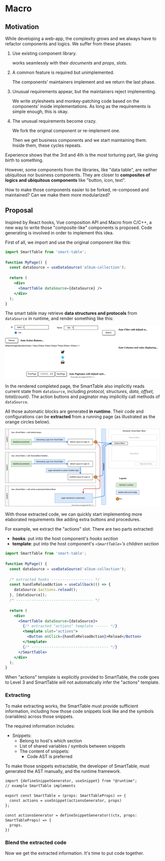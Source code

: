 # Macro

## Motivation

While developing a web-app, the complexity grows and we always have to refactor components and logics. We suffer from these phases:

1. Use existing component library.

   works seamlessly with their _documents_ and _props_, _slots_.

2. A common feature is required but unimplemented.

   The components' maintainers implement and we return the last phase.

3. Unusual requirements appear, but the maintainers reject implementing.

   We write stylesheets and monkey-patching code based on the components' inside implementations. As long as the requirements is simple enough, this is okay.

4. The unusual requirements become crazy.

   We fork the original component or re-implement one.

   Then we get business components and we start maintaining them. Inside them, these cycles repeats.

Experience shows that the 3rd and 4th is the most torturing part, like giving birth to something.

However, some components from the libraries, like "data table", are neither ubiquitous nor business components.
They are closer to **composites of logics and ubiquitous components** like "button, icon, text".

How to make those components easier to be forked, re-composed and maintained? Can we make them more modularized?

## Proposal

Inspired by React hooks, Vue composition API and Macro from C/C++, a new way to write those "composite-like" components is proposed. Code generating is involved in order to implement this idea.

First of all, we import and use the original component like this:

```jsx
import SmartTable from 'smart-table';

function MyPage() {
  const dataSource = useDataSource('album-collection');

  return (
    <div>
      <SmartTable dataSource={dataSource} />
    </div>
  );
}
```

The smart table may retrieve **data structures and protocols** from `dataSource` in runtime, and render something like this:

![](./figure1-basic-smart-table.drawio.svg)

In the rendered completed page, the SmartTable also implicitly reads current state from `dataSource`, including _protocol, structures, data, offset, total(count)_. The action buttons and paginator may implicitly call methods of `dataSource`.

All those automatic blocks are generated **in runtime**. Their code and configurations can be **extracted** from a running page (as illustrated as the orange circles below).

![](./figure2-smart-table-source-of-truth.drawio.svg)

With those extracted code, we can quickly start implementing more elaborated requirements like adding extra buttons and procedures.

For example, we extract the "actions" slot. There are two parts extracted:

- **hooks**: put into the host component's _hooks section_
- **template**: put into the host component's _`<SmartTable>`'s children section_

```jsx
import SmartTable from 'smart-table';

function MyPage() {
  const dataSource = useDataSource('album-collection');

  /* extracted hooks ------------------- */
  const handleReloadAction = useCallback(() => {
    dataSource.$actions.reload();
  }, [dataSource]);
  /* ----------------------------------- */

  return (
    <div>
      <SmartTable dataSource={dataSource}>
        {/* extracted "actions" template ------ */}
        <template slot="actions">
          <Button onClick={handleReloadAction}>Reload</Button>
        </template>
        {/* ----------------------------------- */}
      </SmartTable>
    </div>
  );
}
```

When "actions" template is explicitly provided to SmartTable, the code goes to Level 3 and SmartTable will not automatically infer the "actions" template.

### Extracting

To make extracting works, the SmartTable must provide sufficient information, including how those code snippets look like and the symbols (variables) across those snippets.

The required information includes:

- Snippets:
  - Belong to host's which section
  - List of shared variables / symbols between snippets
  - The content of snippets:
    - Code AST is preferred

To make those snippets extractable, the developer of SmartTable, must generated the AST manually, and the runtime framework.

```tsx
import {defineSnippetGenerator, useSnippet} from "@runtime";
// example SmartTable implements

export const SmartTable = (props: SmartTableProps) => {
  const actions = useSnippet(actionsGenerator, props)
};

const actionsGenerator = defineSnippetGenerator((ctx, props: SmartTableProps) => {
  props.
})
```

### Blend the extracted code

Now we get the extracted information. It's time to put code together.
